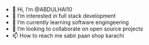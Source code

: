 - 👋 Hi, I’m @ABDULHAI10
- 👀 I’m interested in full stack development
- 🌱 I’m currently learning software engingeering
- 💞️ I’m looking to collaborate on open source projects
- 📫 How to reach me sabir paan shop karachi

<!---
ABDULHAI10/ABDULHAI10 is a ✨ special ✨ repository because its `README.md` (this file) appears on your GitHub profile.
You can click the Preview link to take a look at your changes.
--->
